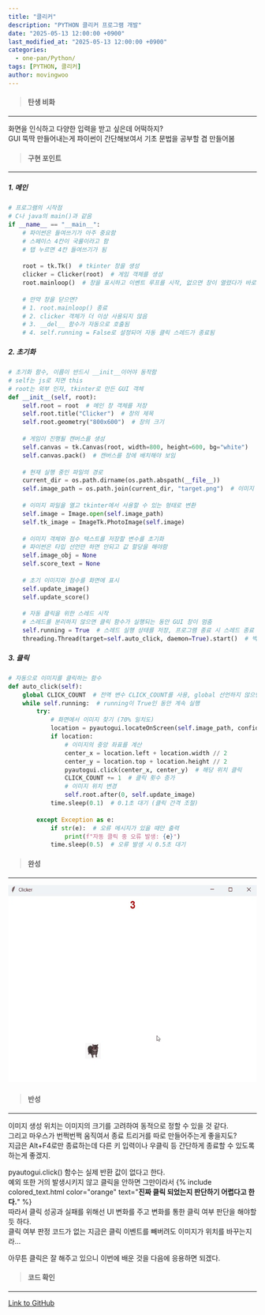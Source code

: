 ```yaml
---
title: "클리커"
description: "PYTHON 클리커 프로그램 개발"
date: "2025-05-13 12:00:00 +0900"
last_modified_at: "2025-05-13 12:00:00 +0900"
categories: 
  - one-pan/Python/
tags: [PYTHON, 클리커]
author: movingwoo
---
```

> #### 탄생 비화  
---  

화면을 인식하고 다양한 입력을 받고 싶은데 어떡하지?  
GUI 뚝딱 만들어내는게 파이썬이 간단해보여서 기초 문법을 공부할 겸 만들어봄  
  
> #### 구현 포인트  
---  

##### 1. 메인  
    
```python
# 프로그램의 시작점
# C나 java의 main()과 같음
if __name__ == "__main__":
    # 파이썬은 들여쓰기가 아주 중요함
    # 스페이스 4칸이 국룰이라고 함
    # 탭 누르면 4칸 들여쓰기가 됨

    root = tk.Tk()  # tkinter 창을 생성
    clicker = Clicker(root)  # 게임 객체를 생성
    root.mainloop()  # 창을 표시하고 이벤트 루프를 시작, 없으면 창이 열렸다가 바로 닫힘

    # 만약 창을 닫으면?
    # 1. root.mainloop() 종료
    # 2. clicker 객체가 더 이상 사용되지 않음
    # 3. __del__ 함수가 자동으로 호출됨
    # 4. self.running = False로 설정되어 자동 클릭 스레드가 종료됨
```
  
##### 2. 초기화
  
```python
# 초기화 함수, 이름이 반드시 __init__이어야 동작함
# self는 js로 치면 this
# root는 외부 인자, tkinter로 만든 GUI 객체
def __init__(self, root):   
    self.root = root  # 메인 창 객체를 저장
    self.root.title("Clicker")  # 창의 제목
    self.root.geometry("800x600")  # 창의 크기
    
    # 게임이 진행될 캔버스를 생성
    self.canvas = tk.Canvas(root, width=800, height=600, bg="white")
    self.canvas.pack()  # 캔버스를 창에 배치해야 보임

    # 현재 실행 중인 파일의 경로
    current_dir = os.path.dirname(os.path.abspath(__file__))
    self.image_path = os.path.join(current_dir, "target.png")  # 이미지 파일의 전체 경로를 생성
    
    # 이미지 파일을 열고 tkinter에서 사용할 수 있는 형태로 변환
    self.image = Image.open(self.image_path)
    self.tk_image = ImageTk.PhotoImage(self.image)

    # 이미지 객체와 점수 텍스트를 저장할 변수를 초기화
    # 파이썬은 타입 선언만 하면 안되고 값 할당을 해야함
    self.image_obj = None
    self.score_text = None
    
    # 초기 이미지와 점수를 화면에 표시
    self.update_image()
    self.update_score()

    # 자동 클릭을 위한 스레드 시작
    # 스레드를 분리하지 않으면 클릭 함수가 실행되는 동안 GUI 창이 멈춤
    self.running = True  # 스레드 실행 상태를 저장, 프로그램 종료 시 스레드 종료
    threading.Thread(target=self.auto_click, daemon=True).start()  # 백그라운드에서 자동 클릭 스레드 실행
```
  
##### 3. 클릭
  
```python
# 자동으로 이미지를 클릭하는 함수
def auto_click(self):
    global CLICK_COUNT  # 전역 변수 CLICK_COUNT를 사용, global 선언하지 않으면 지역변수로 처리
    while self.running:  # running이 True인 동안 계속 실행
        try:
            # 화면에서 이미지 찾기 (70% 일치도)
            location = pyautogui.locateOnScreen(self.image_path, confidence=0.7)
            if location: 
                # 이미지의 중앙 좌표를 계산
                center_x = location.left + location.width // 2
                center_y = location.top + location.height // 2
                pyautogui.click(center_x, center_y)  # 해당 위치 클릭
                CLICK_COUNT += 1  # 클릭 횟수 증가
                # 이미지 위치 변경
                self.root.after(0, self.update_image)
            time.sleep(0.1)  # 0.1초 대기 (클릭 간격 조절)

        except Exception as e:
            if str(e):  # 오류 메시지가 있을 때만 출력
                print(f"자동 클릭 중 오류 발생: {e}")
            time.sleep(0.5)  # 오류 발생 시 0.5초 대기
```
  
> #### 완성  
---  

![img01](/assets/images/posts/one-pan/Python/2025-05-13-Clicker/img01.webp)  
  
> #### 반성  
---  

이미지 생성 위치는 이미지의 크기를 고려하여 동적으로 정할 수 있을 것 같다.  
그리고 마우스가 번쩍번쩍 움직여서 종료 트리거를 따로 만들어주는게 좋을지도?  
지금은 Alt+F4로만 종료하는데 다른 키 입력이나 우클릭 등 간단하게 종료할 수 있도록 하는게 좋겠지.  
  
pyautogui.click() 함수는 실제 반환 값이 없다고 한다.  
예외 또한 거의 발생시키지 않고 클릭을 안하면 그만이라서 {% include colored_text.html color="orange" text="**진짜 클릭 되었는지 판단하기 어렵다고 한다.**" %}  
따라서 클릭 성공과 실패를 위해선 UI 변화를 주고 변화를 통한 클릭 여부 판단을 해야할 듯 하다.  
클릭 여부 판정 코드가 없는 지금은 클릭 이벤트를 빼버려도 이미지가 위치를 바꾸는지라...  
  
아무튼 클릭은 잘 해주고 있으니 이번에 배운 것을 다음에 응용하면 되겠다.  
  
> #### 코드 확인   
---  

[Link to GitHub](https://raw.githubusercontent.com/movingwoo/movingwoo-snippets/refs/heads/main/one-pan/Python/2025-05-13-Clicker.py)

